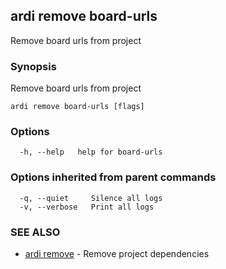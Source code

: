 ## ardi remove board-urls

Remove board urls from project

### Synopsis


Remove board urls from project

```
ardi remove board-urls [flags]
```

### Options

```
  -h, --help   help for board-urls
```

### Options inherited from parent commands

```
  -q, --quiet     Silence all logs
  -v, --verbose   Print all logs
```

### SEE ALSO

* [ardi remove](ardi_remove.md)	 - Remove project dependencies

